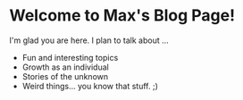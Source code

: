 # Welcome to Max's Blog Page!

I'm glad you are here. I plan to talk about ...
- Fun and interesting topics
- Growth as an individual
- Stories of the unknown
- Weird things... you know that stuff.  ;)
